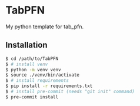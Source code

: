 # TabPFN

My python template for tab_pfn.

## Installation

```bash
$ cd /path/to/TabPFN
$ # install venv
$ python -m venv venv
$ source ./venv/bin/activate
$ # install requirements
$ pip install -r requirements.txt
$ # install pre-commit (needs "git init" command)
$ pre-commit install
```
